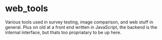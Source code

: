# web_tools
Various tools used in survey testing, image comparison, and web stuff in general. Plus on old at a front end written in JavaScript, the backend is the internal interface, but thats too propriatary to be up here. 
